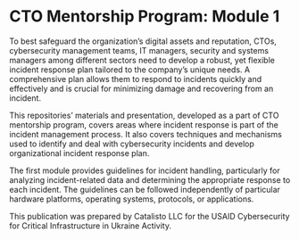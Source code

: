 # CTO Mentorship Program: Module 1

To best safeguard the organization’s digital assets and reputation, CTOs, cybersecurity management teams, IT managers, security and systems managers among different sectors need to develop a robust, yet flexible incident response plan tailored to the company’s unique needs. A comprehensive plan allows them to respond to incidents quickly and effectively and is crucial for minimizing damage and recovering from an incident.

This repositories’ materials and presentation, developed as a part of CTO mentorship program, covers areas where incident response is part of the incident management process. It also covers techniques and mechanisms used to identify and deal with cybersecurity incidents and develop organizational incident response plan.

The first module provides guidelines for incident handling, particularly for analyzing incident-related data and determining the appropriate response to each incident. The guidelines can be followed independently of particular hardware platforms, operating systems, protocols, or applications. 

This publication was prepared by Catalisto LLC for the USAID Cybersecurity for Critical Infrastructure in Ukraine Activity. 

